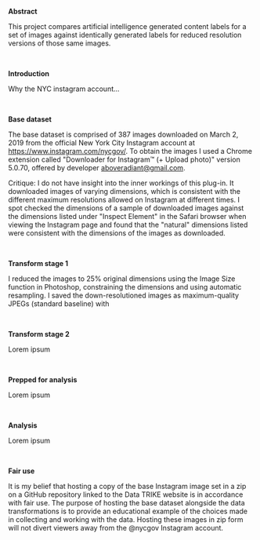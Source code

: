 ****Abstract****

This project compares artificial intelligence generated content labels for a set of images against identically generated labels for reduced resolution versions of those same images.


<br>

****Introduction****

Why the NYC instagram account...


<br>

****Base dataset****

The base dataset is comprised of 387 images downloaded on March 2, 2019 from the official New York City Instagram account at https://www.instagram.com/nycgov/. To obtain the images I used a Chrome extension called "Downloader for Instagram™ (+ Upload photo)" version 5.0.70, offered by developer aboveradiant@gmail.com. 

Critique: I do not have insight into the inner workings of this plug-in. It downloaded images of varying dimensions, which is consistent with the different maximum resolutions allowed on Instagram at different times. I spot checked the dimensions of a sample of downloaded images against the dimensions listed under "Inspect Element" in the Safari browser when viewing the Instagram page and found that the "natural" dimensions listed were consistent with the dimensions of the images as downloaded.


<br>

****Transform stage 1****

I reduced the images to 25% original dimensions using the Image Size function in Photoshop, constraining the dimensions and using automatic resampling. I saved the down-resolutioned images as maximum-quality JPEGs (standard baseline) with  



<br>

****Transform stage 2****

Lorem ipsum



<br>

****Prepped for analysis****

Lorem ipsum



<br>

****Analysis****

Lorem ipsum


<br>

****Fair use****

It is my belief that hosting a copy of the base Instagram image set in a zip on a GitHub repository linked to the Data TRIKE website is in accordance with fair use. The purpose of hosting the base dataset alongside the data transformations is to provide an educational example of the choices made in collecting and working with the data. Hosting these images in zip form will not divert viewers away from the @nycgov Instagram account.
